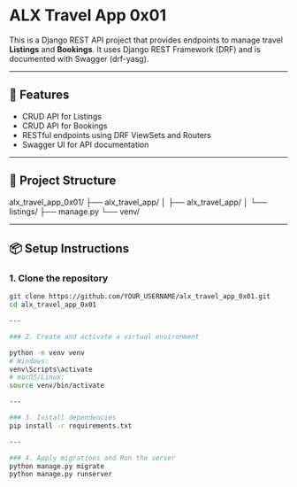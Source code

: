 # ALX Travel App 0x01

This is a Django REST API project that provides endpoints to manage travel **Listings** and **Bookings**. It uses Django REST Framework (DRF) and is documented with Swagger (drf-yasg).

---

## 🚀 Features

- CRUD API for Listings
- CRUD API for Bookings
- RESTful endpoints using DRF ViewSets and Routers
- Swagger UI for API documentation

---

## 📁 Project Structure
alx_travel_app_0x01/
├── alx_travel_app/
│   ├── alx_travel_app/
│   └── listings/
├── manage.py
└── venv/


---

## 📦 Setup Instructions

### 1. Clone the repository

```bash
git clone https://github.com/YOUR_USERNAME/alx_travel_app_0x01.git
cd alx_travel_app_0x01

---

### 2. Create and activate a virtual environment

python -m venv venv
# Windows:
venv\Scripts\activate
# macOS/Linux:
source venv/bin/activate

---

### 3. Install dependencies
pip install -r requirements.txt

---

### 4. Apply migrations and Run the server
python manage.py migrate
python manage.py runserver

